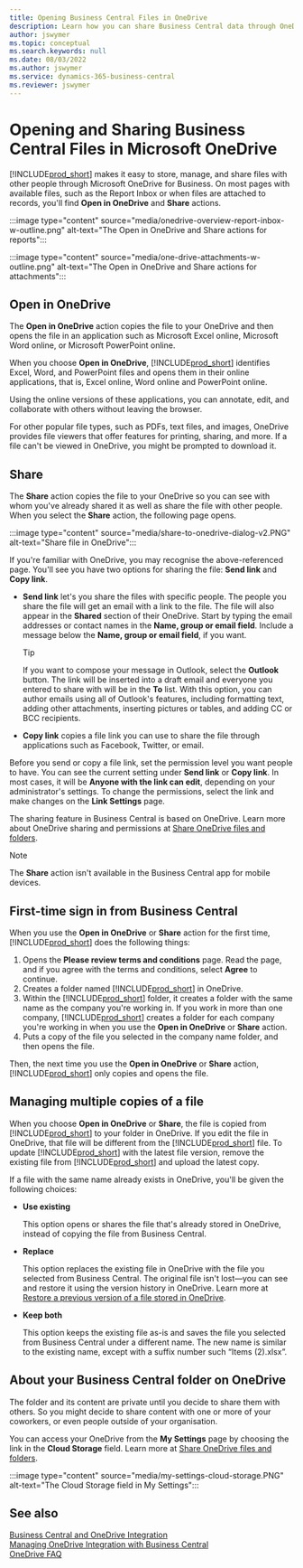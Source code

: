 ```yaml
---
title: Opening Business Central Files in OneDrive
description: Learn how you can share Business Central data through OneDrive for Business.
author: jswymer
ms.topic: conceptual
ms.search.keywords: null
ms.date: 08/03/2022
ms.author: jswymer
ms.service: dynamics-365-business-central
ms.reviewer: jswymer
---
```

# <a name="opening-and-sharing-business-central-files-in-microsoft-onedrive"></a>Opening and Sharing Business Central Files in Microsoft OneDrive

[!INCLUDE[prod_short](includes/prod_short.md)] makes it easy to store, manage, and share files with other people through Microsoft OneDrive for Business. On most pages with available files, such as the Report Inbox or when files are attached to records, you'll find **Open in OneDrive** and **Share** actions.


:::image type="content" source="media/onedrive-overview-report-inbox-w-outline.png" alt-text="The Open in OneDrive and Share actions for reports":::


:::image type="content" source="media/one-drive-attachments-w-outline.png" alt-text="The Open in OneDrive and Share actions for attachments":::


## <a name="open-in-onedrive"></a>Open in OneDrive

The **Open in OneDrive** action copies the file to your OneDrive and then opens the file in an application such as Microsoft Excel online, Microsoft Word online, or Microsoft PowerPoint online. 

<!--## Working with different types of files-->

When you choose **Open in OneDrive**, [!INCLUDE[prod_short](includes/prod_short.md)] identifies Excel, Word, and PowerPoint files and opens them in their online applications, that is, Excel online, Word online and PowerPoint online. 

Using the online versions of these applications, you can annotate, edit, and collaborate with others without leaving the browser.

For other popular file types, such as PDFs, text files, and images, OneDrive provides file viewers that offer features for printing, sharing, and more. If a file can't be viewed in OneDrive, you might be prompted to download it.

## <a name="share"></a>Share

The **Share** action copies the file to your OneDrive so you can see with whom you've already shared it as well as share the file with other people. When you select the **Share** action, the following page opens.

:::image type="content" source="media/share-to-onedrive-dialog-v2.PNG" alt-text="Share file in OneDrive":::

If you're familiar with OneDrive, you may recognise the above-referenced page. You'll see you have two options for sharing the file: **Send link** and **Copy link**.

- **Send link** let's you share the files with specific people. The people you share the file will get an email with a link to the file. The file will also appear in the **Shared** section of their OneDrive. Start by typing the email addresses or contact names in the **Name, group or email field**. Include a message below the  **Name, group or email field**, if you want.

  > [!TIP]
  > If you want to compose your message in Outlook, select the **Outlook** button. The link will be inserted into a draft email and everyone you entered to share with will be in the **To** list. With this option, you can author emails using all of Outlook's features, including formatting text, adding other attachments, inserting pictures or tables, and adding CC or BCC recipients.

- **Copy link** copies a file link you can use to share the file through applications such as Facebook, Twitter, or email. 

Before you send or copy a file link, set the permission level you want people to have. You can see the current setting under **Send link** or **Copy link**. In most cases, it will be **Anyone with the link can edit**, depending on your administrator's settings. To change the permissions, select the link and make changes on the **Link Settings** page.

The sharing feature in Business Central is based on OneDrive. Learn more about OneDrive sharing and permissions at [Share OneDrive files and folders](https://support.microsoft.com/en-us/office/share-onedrive-files-and-folders-9fcc2f7d-de0c-4cec-93b0-a82024800c07).

> [!NOTE]
> The **Share** action isn't available in the Business Central app for mobile devices.

## <a name="first-time-sign-in-from-business-central"></a>First-time sign in from Business Central

When you use the **Open in OneDrive** or **Share** action for the first time, [!INCLUDE[prod_short](includes/prod_short.md)] does the following things:

1. Opens the **Please review terms and conditions** page. Read the page, and if you agree with the terms and conditions, select **Agree** to continue.
2. Creates a folder named [!INCLUDE[prod_short](includes/prod_short.md)] in OneDrive. 
3. Within the [!INCLUDE[prod_short](includes/prod_short.md)] folder, it creates a folder with the same name as the company you're working in. If you work in more than one company, [!INCLUDE[prod_short](includes/prod_short.md)] creates a folder for each company you're working in when you use the **Open in OneDrive** or **Share** action. 
4. Puts a copy of the file you selected in the company name folder, and then opens the file. 

Then, the next time you use the **Open in OneDrive** or **Share** action, [!INCLUDE[prod_short](includes/prod_short.md)] only copies and opens the file. 

## <a name="managing-multiple-copies-of-a-file"></a>Managing multiple copies of a file

When you choose **Open in OneDrive** or **Share**, the file is copied from [!INCLUDE[prod_short](includes/prod_short.md)] to your folder in OneDrive. If you edit the file in OneDrive, that file will be different from the [!INCLUDE[prod_short](includes/prod_short.md)] file. To update [!INCLUDE[prod_short](includes/prod_short.md)] with the latest file version, remove the existing file from [!INCLUDE[prod_short](includes/prod_short.md)] and upload the latest copy.

If a file with the same name already exists in OneDrive, you'll be given the following choices:

- **Use existing**

  This option opens or shares the file that's already stored in OneDrive, instead of copying the file from Business Central.
  
- **Replace**
  
  This option replaces the existing file in OneDrive with the file you selected from Business Central. The original file isn't lost&mdash;you can see and restore it using the version history in OneDrive. Learn more at [Restore a previous version of a file stored in OneDrive](https://support.microsoft.com/office/restore-a-previous-version-of-a-file-stored-in-onedrive-159cad6d-d76e-4981-88ef-de6e96c93893).

- **Keep both**

  This option keeps the existing file as-is and saves the file you selected from Business Central under a different name. The new name is similar to the existing name, except with a suffix number such  “Items (2).xlsx”.

## <a name="about-your-business-central-folder-on-onedrive"></a>About your Business Central folder on OneDrive

The folder and its content are private until you decide to share them with others. So you might decide to share content with one or more of your coworkers, or even people outside of your organisation. 

You can access your OneDrive from the **My Settings** page by choosing the link in the **Cloud Storage** field. Learn more at [Share OneDrive files and folders](https://support.microsoft.com/en-us/office/share-onedrive-files-and-folders-9fcc2f7d-de0c-4cec-93b0-a82024800c07).

:::image type="content" source="media/my-settings-cloud-storage.PNG" alt-text="The Cloud Storage field in My Settings":::

<!--## Extending the Connection to OneDrive
You can create an extension and connect it to... For more information, see...-->

## <a name="see-also"></a>See also

[Business Central and OneDrive Integration](across-onedrive-overview.md)  
[Managing OneDrive Integration with Business Central](admin-onedrive-integration.md)  
[OneDrive FAQ](admin-onedrive-faq.md)
